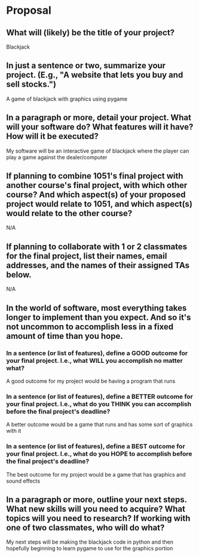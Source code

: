 # Proposal

## What will (likely) be the title of your project?

Blackjack

## In just a sentence or two, summarize your project. (E.g., "A website that lets you buy and sell stocks.")

A game of blackjack with graphics using pygame

## In a paragraph or more, detail your project. What will your software do? What features will it have? How will it be executed?

My software will be an interactive game of blackjack where the player can play a game against the dealer/computer

## If planning to combine 1051's final project with another course's final project, with which other course? And which aspect(s) of your proposed project would relate to 1051, and which aspect(s) would relate to the other course?

N/A

## If planning to collaborate with 1 or 2 classmates for the final project, list their names, email addresses, and the names of their assigned TAs below.

N/A

## In the world of software, most everything takes longer to implement than you expect. And so it's not uncommon to accomplish less in a fixed amount of time than you hope.

### In a sentence (or list of features), define a GOOD outcome for your final project. I.e., what WILL you accomplish no matter what?

A good outcome for my project would be having a program that runs

### In a sentence (or list of features), define a BETTER outcome for your final project. I.e., what do you THINK you can accomplish before the final project's deadline?

A better outcome would be a game that runs and has some sort of graphics with it 

### In a sentence (or list of features), define a BEST outcome for your final project. I.e., what do you HOPE to accomplish before the final project's deadline?

The best outcome for my project would be a game that has graphics and sound effects 

## In a paragraph or more, outline your next steps. What new skills will you need to acquire? What topics will you need to research? If working with one of two classmates, who will do what?

My next steps will be making the blackjack code in python and then hopefully beginning to learn pygame to use for the graphics portion
